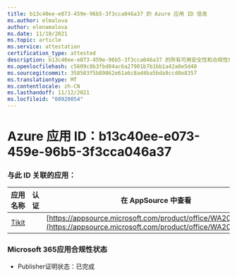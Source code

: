 ```yaml
---
title: b13c40ee-e073-459e-96b5-3f3cca046a37 的 Azure 应用 ID 信息
ms.author: elmalova
author: elenamalova
ms.date: 11/10/2021
ms.topic: article
ms.service: attestation
certification_type: attested
description: b13c40ee-e073-459e-96b5-3f3cca046a37 的所有可用安全性和合规性信息。
ms.openlocfilehash: c5609c8b3fbd84ac6a27901b7b1bb1a42a0e5d40
ms.sourcegitcommit: 358503f5b89862e61a6c8ad4ba5bda9ccd8e8357
ms.translationtype: MT
ms.contentlocale: zh-CN
ms.lasthandoff: 11/12/2021
ms.locfileid: "60920054"
---
```

# <a name="azure-app-id-b13c40ee-e073-459e-96b5-3f3cca046a37"></a>Azure 应用 ID：b13c40ee-e073-459e-96b5-3f3cca046a37


### <a name="apps-associated-with-this-id"></a>与此 ID 关联的应用：
| **应用名称** | **认证** | **在 AppSource 中查看** |
|--------------|---------------|-----------------------|
| [Tikit](https://docs.microsoft.com/microsoft-365-app-certification/forward/WA200002602) |  | [https://appsource.microsoft.com/product/office/WA200002602](https://appsource.microsoft.com/product/office/WA200002602) |

### <a name="microsoft-365-app-compliance-status"></a>Microsoft 365应用合规性状态
- Publisher证明状态：已完成
